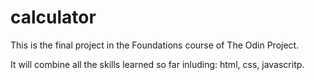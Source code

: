 # calculator
This is the final project in the Foundations course of The Odin Project.

It will combine all the skills learned so far inluding: html, css, javascritp.